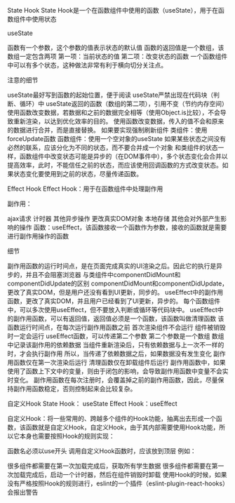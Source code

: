 State Hook
State Hook是一个在函数组件中使用的函数（useState），用于在函数组件中使用状态

useState

函数有一个参数，这个参数的值表示状态的默认值
函数的返回值是一个数组，该数组一定包含两项
第一项：当前状态的值
第二项：改变状态的函数
一个函数组件中可以有多个状态，这种做法非常有利于横向切分关注点。

注意的细节

useState最好写到函数的起始位置，便于阅读
useState严禁出现在代码块（判断、循环）中
useState返回的函数（数组的第二项），引用不变（节约内存空间）
使用函数改变数据，若数据和之前的数据完全相等（使用Object.is比较），不会导致重新渲染，以达到优化效率的目的。
使用函数改变数据，传入的值不会和原来的数据进行合并，而是直接替换。
如果要实现强制刷新组件
类组件：使用forceUpdate函数
函数组件：使用一个空对象的useState
如果某些状态之间没有必然的联系，应该分化为不同的状态，而不要合并成一个对象
和类组件的状态一样，函数组件中改变状态可能是异步的（在DOM事件中），多个状态变化会合并以提高效率，此时，不能信任之前的状态，而应该使用回调函数的方式改变状态。如果状态变化要使用到之前的状态，尽量传递函数。


Effect Hook
Effect Hook：用于在函数组件中处理副作用

副作用：

ajax请求
计时器
其他异步操作
更改真实DOM对象
本地存储
其他会对外部产生影响的操作
函数：useEffect，该函数接收一个函数作为参数，接收的函数就是需要进行副作用操作的函数

细节

副作用函数的运行时间点，是在页面完成真实的UI渲染之后。因此它的执行是异步的，并且不会阻塞浏览器
与类组件中componentDidMount和componentDidUpdate的区别
componentDidMount和componentDidUpdate，更改了真实DOM，但是用户还没有看到UI更新，同步的。
useEffect中的副作用函数，更改了真实DOM，并且用户已经看到了UI更新，异步的。
每个函数组件中，可以多次使用useEffect，但不要放入判断或循环等代码块中。
useEffect中的副作用函数，可以有返回值，返回值必须是一个函数，该函数叫做清理函数
该函数运行时间点，在每次运行副作用函数之前
首次渲染组件不会运行
组件被销毁时一定会运行
useEffect函数，可以传递第二个参数
第二个参数是一个数组
数组中记录该副作用的依赖数据
当组件重新渲染后，只有依赖数据与上一次不一样的时，才会执行副作用
所以，当传递了依赖数据之后，如果数据没有发生变化
副作用函数仅在第一次渲染后运行
清理函数仅在卸载组件后运行
副作用函数中，如果使用了函数上下文中的变量，则由于闭包的影响，会导致副作用函数中变量不会实时变化。
副作用函数在每次注册时，会覆盖掉之前的副作用函数，因此，尽量保持副作用函数稳定，否则控制起来会比较复杂。


自定义Hook
State Hook： useState Effect Hook：useEffect

自定义Hook：将一些常用的、跨越多个组件的Hook功能，抽离出去形成一个函数，该函数就是自定义Hook，自定义Hook，由于其内部需要使用Hook功能，所以它本身也需要按照Hook的规则实现：

函数名必须以use开头
调用自定义Hook函数时，应该放到顶层
例如：

很多组件都需要在第一次加载完成后，获取所有学生数据
很多组件都需要在第一次加载完成后，启动一个计时器，然后在组件销毁时卸载
使用Hook的时候，如果没有严格按照Hook的规则进行，eslint的一个插件（eslint-plugin-react-hooks）会报出警告
